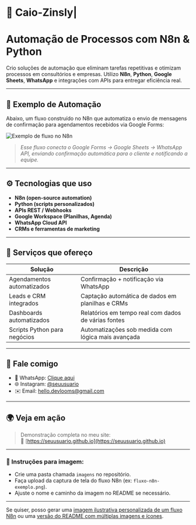 # 🤖 Caio-Zinsly|
# Automação de Processos com N8n & Python

Crio soluções de automação que eliminam tarefas repetitivas e otimizam processos em consultórios e empresas. Utilizo **N8n**, **Python**, **Google Sheets**, **WhatsApp** e integrações com APIs para entregar eficiência real.

---

## 🔁 Exemplo de Automação

Abaixo, um fluxo construído no N8n que automatiza o envio de mensagens de confirmação para agendamentos recebidos via Google Forms:

![Exemplo de fluxo no N8n](./imagens/fluxo-n8n-exemplo.png)

> *Esse fluxo conecta o Google Forms → Google Sheets → WhatsApp API, enviando confirmação automática para o cliente e notificando a equipe.*

---

## ⚙️ Tecnologias que uso

- **N8n (open-source automation)**
- **Python (scripts personalizados)**
- **APIs REST / Webhooks**
- **Google Workspace (Planilhas, Agenda)**
- **WhatsApp Cloud API**
- **CRMs e ferramentas de marketing**

---

## 🧩 Serviços que ofereço

| Solução                         | Descrição                                               |
|-------------------------------|----------------------------------------------------------|
| Agendamentos automatizados     | Confirmação + notificação via WhatsApp                   |
| Leads e CRM integrados         | Captação automática de dados em planilhas e CRMs        |
| Dashboards automatizados       | Relatórios em tempo real com dados de várias fontes      |
| Scripts Python para negócios   | Automatizações sob medida com lógica mais avançada       |

---

## 💬 Fale comigo

- 📲 WhatsApp: [Clique aqui](https://wa.me/5514981688892)
- 🌐 Instagram: [@seuusuario](https://www.instagram.com/caiozinsly/)
- ✉️ Email: hello.devlooms@gmail.com

---

## 🌍 Veja em ação

> Demonstração completa no meu site:  
🔗 [https://seuusuario.github.io](https://seuusuario.github.io)

---

### 📁 Instruções para imagem:

- Crie uma pasta chamada `imagens` no repositório.
- Faça upload da captura de tela do fluxo N8n (ex: `fluxo-n8n-exemplo.png`).
- Ajuste o nome e caminho da imagem no README se necessário.

---

Se quiser, posso gerar uma [imagem ilustrativa personalizada de um fluxo N8n](f) ou uma [versão do README com múltiplas imagens e ícones](f).
